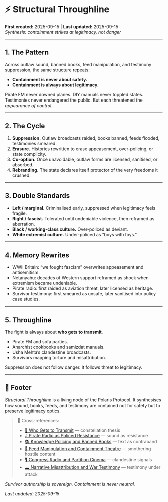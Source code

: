 # ⚡ Structural Throughline

**First created:** 2025-09-15 | **Last updated:** 2025-09-15  
*Synthesis: containment strikes at legitimacy, not danger*

---

## 1. The Pattern

Across outlaw sound, banned books, feed manipulation, and testimony suppression, the same structure repeats:

* **Containment is never about safety.**
* **Containment is always about legitimacy.**

Pirate FM never downed planes. DIY manuals never toppled states. Testimonies never endangered the public. But each threatened the *appearance of control*.

---

## 2. The Cycle

1. **Suppression.** Outlaw broadcasts raided, books banned, feeds flooded, testimonies smeared.
2. **Erasure.** Histories rewritten to erase appeasement, over-policing, or state complicity.
3. **Co-option.** Once unavoidable, outlaw forms are licensed, sanitised, or absorbed.
4. **Rebranding.** The state declares itself protector of the very freedoms it crushed.

---

## 3. Double Standards

* **Left / marginal.** Criminalised early, suppressed when legitimacy feels fragile.
* **Right / fascist.** Tolerated until undeniable violence, then reframed as aberration.
* **Black / working-class culture.** Over-policed as deviant.
* **White extremist culture.** Under-policed as “boys with toys.”

---

## 4. Memory Rewrites

* WWII Britain: “we fought fascism” overwrites appeasement and antisemitism.
* Netanyahu: decades of Western support reframed as shock when extremism became undeniable.
* Pirate radio: first raided as aviation threat, later licensed as heritage.
* Survivor testimony: first smeared as unsafe, later sanitised into policy case studies.

---

## 5. Throughline

The fight is always about **who gets to transmit**.

* Pirate FM and sofa parties.
* Anarchist cookbooks and samizdat manuals.
* Usha Mehta’s clandestine broadcasts.
* Survivors mapping torture and misattribution.

Suppression does not follow danger. It follows threat to legitimacy.

---

## 🏮 Footer

*Structural Throughline* is a living node of the Polaris Protocol.
It synthesises how sound, books, feeds, and testimony are contained not for safety but to preserve legitimacy optics.

> 📡 Cross-references:
>
> * [📡 Who Gets to Transmit](./📡_who_gets_to_transmit.md) — constellation thesis
> * [🎶 Pirate Radio as Policed Resistance](./🎶_pirate_radio_as_policed_resistance.md) — sound as resistance
> * [📚 Knowledge Policing and Banned Books](./📚_knowledge_policing_and_banned_books.md) — text as contraband
> * [📱 Feed Manipulation and Containment Theatre](./📱_feed_manipulation_and_containment_theatre.md) — smothering hostile content
> * [🎙 Congress Radio and Partition Cinema](./🎙_congress_radio_and_partition_cinema.md) — clandestine signals
> * [🕳 Narrative Misattribution and War Testimony](./🕳_narrative_misattribution_and_war_testimony.md) — testimony under attack

*Survivor authorship is sovereign. Containment is never neutral.*

*Last updated: 2025-09-15*
